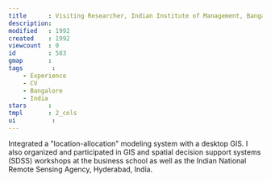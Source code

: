 ```yaml
---
title      : Visiting Researcher, Indian Institute of Management, Bangalore
description: 
modified   : 1992
created    : 1992
viewcount  : 0
id         : 583
gmap       : 
tags        :
    - Experience
    - CV
    - Bangalore
    - India
stars      : 
tmpl       : 2_cols
ui			: 
---
```


Integrated a "location-allocation" modeling system with a desktop GIS. I also organized and participated in GIS and spatial decision support systems (SDSS) workshops at the business school as well as the Indian National Remote Sensing Agency, Hyderabad, India.

